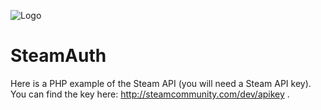 ![Logo](http://vignette1.wikia.nocookie.net/tf2freakshow/images/c/c7/Valve_logo.png/revision/latest?cb=20120404223132)

# SteamAuth
Here is a PHP example of the Steam API (you will need a Steam API key).
You can find the key here: http://steamcommunity.com/dev/apikey .

